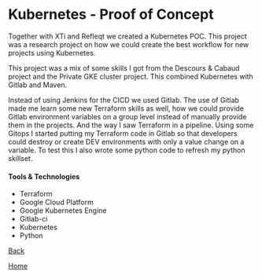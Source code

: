 # Kubernetes - Proof of Concept

Together with XTi and Refleqt we created a Kubernetes POC. This project was a research project on how we could create the best workflow for new projects using Kubernetes.

This project was a mix of some skills I got from the Descours & Cabaud project and the Private GKE cluster project. This combined Kubernetes with Gitlab and Maven.

Instead of using Jenkins for the CICD we used Gitlab. The use of Gitlab made me learn some new Terraform skills as well, how we could provide Gitlab environment variables on a group level instead of manually provide them in the projects. And the way I saw Terraform in a pipeline. Using some Gitops I started putting my Terraform code in Gitlab so that developers could destroy or create DEV environments with only a value change on a variable. To test this I also wrote some python code to refresh my python skillset.

#### Tools & Technologies

* Terraform
* Google Cloud Platform
* Google Kubernetes Engine
* Gitlab-ci
* Kubernetes
* Python 

[Back](../projects.md)

[Home](../../index.md)
